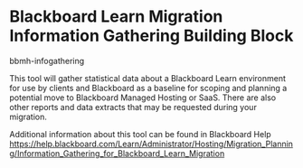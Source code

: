Blackboard Learn Migration Information Gathering Building Block
=================
bbmh-infogathering

This tool will gather statistical data about a Blackboard Learn environment for use by clients and Blackboard as a baseline for scoping and planning a potential move to Blackboard Managed Hosting or SaaS. There are also other reports and data extracts that may be requested during your migration.

Additional information about this tool can be found in Blackboard Help https://help.blackboard.com/Learn/Administrator/Hosting/Migration_Planning/Information_Gathering_for_Blackboard_Learn_Migration
